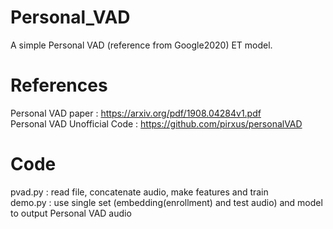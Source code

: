 # Personal_VAD
A simple Personal VAD (reference from Google2020) ET model.  

# References

Personal VAD paper : https://arxiv.org/pdf/1908.04284v1.pdf  
Personal VAD Unofficial Code : https://github.com/pirxus/personalVAD
  
# Code
pvad.py : read file, concatenate audio, make features and train  
demo.py : use single set (embedding(enrollment) and test audio) and model to output Personal VAD audio
